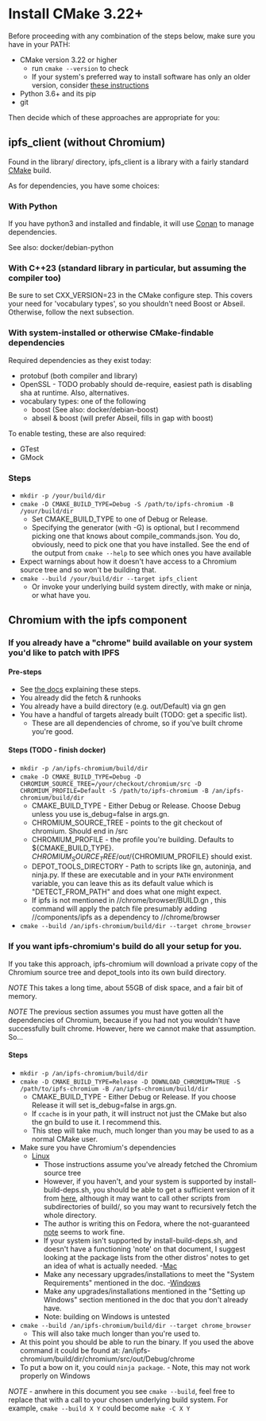 # Install CMake 3.22+

Before proceeding with any combination of the steps below, make sure you have in your PATH:
* CMake version 3.22 or higher
  - run `cmake --version` to check
  - If your system's preferred way to install software has only an older version, consider [these instructions](https://cmake.org/install/)
* Python 3.6+ and its pip 
* git

Then decide which of these approaches are appropriate for you:

## ipfs_client (without Chromium)

Found in the library/ directory, ipfs_client is a library with a fairly standard [CMake](https://cmake.org/cmake/help/latest/) build.

As for dependencies, you have some choices: 

### With Python
If you have python3 and installed and findable, it will use [Conan](https://docs.conan.io/en/latest/introduction.html) to manage dependencies.

See also: docker/debian-python

### With C++23 (standard library in particular, but assuming the compiler too)

Be sure to set CXX_VERSION=23 in the CMake configure step.
This covers your need for 'vocabulary types', so you shouldn't need Boost or Abseil.
Otherwise, follow the next subsection.

### With system-installed or otherwise CMake-findable dependencies
Required dependencies as they exist today:
* protobuf (both compiler and library)
* OpenSSL - TODO probably should de-require, easiest path is disabling sha at runtime. Also, alternatives.
* vocabulary types: one of the following
    - boost (See also: docker/debian-boost)
    - abseil & boost (will prefer Abseil, fills in gap with boost)

To enable testing, these are also required:
* GTest
* GMock

### Steps

* `mkdir -p /your/build/dir`
* `cmake -D CMAKE_BUILD_TYPE=Debug -S /path/to/ipfs-chromium -B /your/build/dir`
    - Set CMAKE_BUILD_TYPE to one of Debug or Release.
    - Specifying the generator (with -G) is optional, but I recommend picking one that knows about compile_commands.json. You do, obviously, need to pick one that you have installed. See the end of the output from `cmake --help` to see which ones you have available
* Expect warnings about how it doesn't have access to a Chromium source tree and so won't be building that.
* `cmake --build /your/build/dir --target ipfs_client`
    - Or invoke your underlying build system directly, with make or ninja, or what have you.

## Chromium with the ipfs component 

### If you already have a "chrome" build available on your system you'd like to patch with IPFS 

#### Pre-steps

* See [the docs](https://chromium.googlesource.com/chromium/src/+/main/docs/linux/build_instructions.md) explaining these steps.
* You already did the fetch & runhooks
* You already have a build directory (e.g. out/Default) via gn gen
* You have a handful of targets already built (TODO: get a specific list). 
  - These are all dependencies of chrome, so if you've built chrome you're good.

#### Steps (TODO - finish docker)
* `mkdir -p /an/ipfs-chromium/build/dir` 
* `cmake -D CMAKE_BUILD_TYPE=Debug -D CHROMIUM_SOURCE_TREE=/your/checkout/chromium/src -D CHROMIUM_PROFILE=Default -S /path/to/ipfs-chromium -B /an/ipfs-chromium/build/dir`
    - CMAKE_BUILD_TYPE - Either Debug or Release. Choose Debug unless you use is_debug=false in args.gn. 
    - CHROMIUM_SOURCE_TREE - points to the git checkout of chromium. Should end in /src
    - CHROMIUM_PROFILE - the profile you're building. Defaults to ${CMAKE_BUILD_TYPE}. ${CHROMIUM_SOURCE_TREE}/out/${CHROMIUM_PROFILE} should exist.
    - DEPOT_TOOLS_DIRECTORY - Path to scripts like gn, autoninja, and ninja.py. If these are executable and in your `PATH` environment variable, you can leave this as its default value which is "DETECT_FROM_PATH" and does what one might expect.
    - If ipfs is not mentioned in //chrome/browser/BUILD.gn , this command will apply the patch file presumably adding //components/ipfs as a dependency to //chrome/browser
* `cmake --build /an/ipfs-chromium/build/dir --target chrome_browser`

### If you want ipfs-chromium's build do all your setup for you.

If you take this approach, ipfs-chromium will download a private copy of the Chromium source tree and depot_tools into its own build directory.

*NOTE* This takes a long time, about 55GB of disk space, and a fair bit of memory.

*NOTE* The previous section assumes you must have gotten all the dependencies of Chromium, because if you had not you wouldn't have successfully built chrome.
However, here we cannot make that assumption. So...

#### Steps
* `mkdir -p /an/ipfs-chromium/build/dir`
* `cmake -D CMAKE_BUILD_TYPE=Release -D DOWNLOAD_CHROMIUM=TRUE -S /path/to/ipfs-chromium -B /an/ipfs-chromium/build/dir`
  - CMAKE_BUILD_TYPE - Either Debug or Release. If you choose Release it will set is_debug=false in args.gn.
  - If `ccache` is in your path, it will instruct not just the CMake but also the gn build to use it. I recommend this.
  - This step will take much, much longer than you may be used to as a normal CMake user.
* Make sure you have Chromium's dependencies
  - [Linux](https://chromium.googlesource.com/chromium/src/+/main/docs/linux/build_instructions.md#Install-additional-build-dependencies)
    - Those instructions assume you've already fetched the Chromium source tree
    - However, if you haven't, and your system is supported by install-build-deps.sh, you should be able to get a sufficient version of it from [here](https://raw.githubusercontent.com/chromium/chromium/main/build/install-build-deps.sh), although it may want to call other scripts from subdirectories of build/, so you may want to recursively fetch the whole directory.
    - The author is writing this on Fedora, where the not-guaranteed [note](https://chromium.googlesource.com/chromium/src/+/main/docs/linux/build_instructions.md#Fedora) seems to work fine.
    - If your system isn't supported by install-build-deps.sh, and doesn't have a functioning 'note' on that document, I suggest looking at the package lists from the other distros' notes to get an idea of what is actually needed.
  -[Mac](https://chromium.googlesource.com/chromium/src/+/main/docs/mac_build_instructions.md#System-requirements)
    - Make any necessary upgrades/installations to meet the "System Requirements" mentioned in the doc.
  -[Windows](https://chromium.googlesource.com/chromium/src/+/main/docs/windows_build_instructions.md#Setting-up-Windows)
    - Make any upgrades/installations mentioned in the "Setting up Windows" section mentioned in the doc that you don't already have.
    - Note: building on Windows is untested
* `cmake --build /an/ipfs-chromium/build/dir --target chrome_browser`
  - This will also take much longer than you're used to.
* At this point you should be able to run the binary. If you used the above command it could be found at: /an/ipfs-chromium/build/dir/chromium/src/out/Debug/chrome
* To put a bow on it, you could `ninja package`. - Note, this may not work properly on Windows 

*NOTE* - anwhere in this document you see `cmake --build`, feel free to replace that with a call to your chosen underlying build system. For example, `cmake --build X Y` could become `make -C X Y` 
